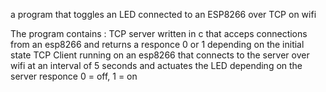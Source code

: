 a program that toggles an LED connected to an ESP8266 over TCP on wifi

The program contains :
TCP server written in c that acceps connections from an esp8266 and returns a responce 0 or 1 depending on the initial state
TCP Client running on an esp8266 that connects to the server over wifi at an interval of 5 seconds and actuates the LED depending on the server responce 0 = off, 1 = on
